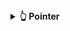 <details>
  <summary><strong>👆 Pointer </strong></summary>

<details>
  <summary><strong>📝 Giới thiệu về pointer </strong></summary>
  

Trong ngôn ngữ lập trình C, con trỏ (pointer) là một biến chứa địa chỉ bộ nhớ của một đối tượng khác (biến, mảng, hàm). 

Việc sử dụng con trỏ giúp chúng ta thực hiện các thao tác trên bộ nhớ một cách linh hoạt hơn. 

</details>

<details>
  <summary><strong>⚙️ Các thao tác với pointer  </strong></summary>

### Cách khai báo pointer

```C
int *int_ptr;        // con trỏ kiểu int
char *char_ptr;      // con trỏ kiểu char
double *double_ptr;  // con trỏ kiểu double
```

Cách nhận biết đơn giản nhất giữa kiểu con trỏ và một kiểu thường là dấu `*` trước tên biến. Dấu `*` là cách mà máy có thể nhận biết đâu là kiểu con trỏ.

### Lấy địa chỉ của một biến 

```C
int x = 10;
int *int_ptr = &x;
```
Chỉ có thể lấy địa chỉ của một biến đã tồn tại, khai báo từ trước. Để lấy địa chỉ ta đơn giản viết `&` đi cùng với biến mong muốn (trong ví dụ trên là biến `x`) và để con trỏ của ta `*int_ptr` trỏ vào đó. Biến `int_ptr` khi này đã thành công lưu trữ địa chỉ của biến `x` sẵn sàng cho việc thao tác sau này.

### Truy cập giá trị (giải tham chiếu - dereference)

```C
int x = 10;
int *int_ptr = &x;
int y = *int_ptr;
```
Cuối cùng sau khi đã khai báo và lưu địa chỉ thành công, ta tiến hành truy cập giá trị. Giả sử biến `x` có địa chỉ là 0x01 thì:

+ `int_ptr`: chứa địa chỉ của `x`, `int_ptr = 0x01`

+ `*int_ptr`: trỏ vào giá trị của `x`, `*int_ptr = *(0x01) = 10`

+ `y`: bằng với giá trị của `x`, `y = 10`

### Thay đổi giá trị gián tiếp

Thay vì trực tiếp thay đổi giá trị của `x` ta có thể dùng con trỏ `*int_ptr` để làm điều đó:

```c
#include <stdio.h>

int x = 10;
int *int_ptr = &x;


int main() {

    int y = *int_ptr;

    printf("Giá trị của x: %d\n", x);
    printf("Địa chỉ của x: %p\n", &x);
    printf("Giá trị của int_ptr (địa chỉ của x): %p\n", int_ptr);
    printf("Giá trị tại địa chỉ mà int_ptr trỏ tới: %d\n", *int_ptr);
    printf("Giá trị của y: %d\n", y);

    *int_ptr = 100;  // Thay đổi giá trị của x thông qua con trỏ
    printf("Giá trị mới của x: %d\n", x);

    return 0;
}
```

Chạy chương trình trên ta được kết quả là:

```c
Giá trị của x: 10
Địa chỉ của x: 0x581030a92010
Giá trị của int_ptr (địa chỉ của x): 0x581030a92010
Giá trị tại địa chỉ mà int_ptr trỏ tới: 10
Giá trị của y: 10
Giá trị mới của x: 100
```

Như vậy ta có thể thấy rằng:

+ Giá trị của `int_ptr` bằng đúng với địa chỉ của `x` là 0x581030a92010

+ Giá trị của `y` truy cập thông qua con trỏ `*int_ptr` bằng đúng với giá trị của `x` là 10

+ Giá trị của `x` mới bằng đúng với giá trị sau khi thay đổi con trỏ `*int_ptr` là 100

</details>

<details>
  <summary><strong>💾 Kích thước pointer </strong></summary>

Kích thước của một biến con trỏ (pointer) không phụ thuộc vào kiểu dữ liệu mà nó trỏ tới, mà phụ thuộc vào kiến trúc hệ thống và trình biên dịch.

+ Đối với kiến trúc máy tình, con trỏ có thể có kich thước 64 bit (8 bite), hay 32 bit (4 bite)

+ Đối với kiến trúc vi sử lý, như stm8, stm32, esp32, ta có thể nhận thấy dễ dàng thông qua tên của chúng, con trỏ của chúng sẽ có kích thước lần lượt là 8 bit, 32 bit, 32 bit

```C
#include <stdio.h>

int main()
{
    printf("Size of char: %ld bytes and sizeof pointer: %ld bytes\n", sizeof(char), sizeof(char*));
    printf("Size of int: %ld bytes and sizeof pointer: %ld bytes\n", sizeof(int), sizeof(int*));
    printf("Size of double: %ld bytes and sizeof pointer: %ld bytes\n", sizeof(double), sizeof(double*));
    return 0;
}
```
```c
Size of char: 1 bytes and sizeof pointer: 8 bytes
Size of int: 4 bytes and sizeof pointer: 8 bytes
Size of double: 8 bytes and sizeof pointer: 8 bytes
```
Như ta đã thấy dù con trỏ có là kiểu int, char, double đi chăng nữa thì kích thước của nó vẫn luôn bằng 8 bytes do kiến trúc máy tính là x64 (8 bytes x 8 = 64 bits)

</details>

<details>
  <summary><strong>📌 Địa chỉ của pointer </strong></summary>


    Hiệu suất phần cứng: Một số kiến trúc máy tính như x86 (Intel) sử dụng Little Endian vì thuận lợi khi làm việc với các số nhỏ (byte ít quan trọng nhất là phần đầu tiên, xử lý dễ dàng hơn).

    Phát triển hệ thống: Hệ thống Big Endian đôi khi được sử dụng trong các hệ thống như Motorola 68000 hay PowerPC. Một số giao thức mạng như TCP/IP cũng sử dụng Big Endian.

Thực chất khi một biến không được cấp phát 1 địa chỉ mà các địa chỉ 8 bits liên tiếp do máy chỉ lưu trữ được địa chỉ 8 bits.

Và giá trị của `x` là 10 => giá trị mà máy đọc được theo kiểu `int` là 0x00000000 00000000 00000000 00001010 hay 0x00 0x00 0x00 0x0A

Ở máy tính thường sẽ lưu trữ các bit dưới dạng Little Endian. Little Endian là cách lưu trữ dữ liệu trong bộ nhớ nơi mà byte ít quan trọng nhất (Least Significant Byte - LSB) được lưu trữ ở địa chỉ bộ nhớ thấp nhất. Còn byte quan trọng nhất (Most Significant Byte - MSB) sẽ được lưu ở địa chỉ bộ nhớ cao hơn.

Hiệu suất phần cứng: Một số kiến trúc máy tính như x86 (Intel) sử dụng Little Endian vì thuận lợi khi làm việc với các số nhỏ (byte ít quan trọng nhất là phần đầu tiên, xử lý dễ dàng hơn).
Phát triển hệ thống: Hệ thống Big Endian đôi khi được sử dụng trong các hệ thống như Motorola 68000 hay PowerPC. Một số giao thức mạng như TCP/IP cũng sử dụng Big Endian.

Như vậy ta có giá trị sẽ được lưu như sau:
0x01: 0x0A
0x02: 0x00
0x03: 0x00
0x04: 0x00

Tuy nhiên con trỏ có 8 bytes địa chỉ nên trong ví dụ trên ta có 4 bytes chứa giá trị còn 4 bytes còn lại sẽ chứa giá trị địa chỉ rác. Mặc dù kiểu dữ liệu không ảnh hưởng đến kích thước con trỏ nhưng nó lại quyết định sẽ có bao nhiêu bytes đọc được khi truy xuất dữ liệu. Vd: con trỏ kiểu `char` đọc 1 bytes thấp nhât, kiểu `int` đọc 4 bytes còn `double` đọc 8 bytes. Chính vì vậy mà ta cần phải khai báo kiểu dữ liệu của con trỏ cùng kích thước với biến mà con trỏ trỏ đến để tránh việc bị sai dữ liệu khi trích xuất.

```c
#include <stdio.h>

int x = 10;
double *int_ptr = &x;


int main() {

    printf("Giá trị của x: %d\n", x);
    printf("Giá trị tại địa chỉ mà int_ptr trỏ tới: %f\n", *int_ptr);

    return 0;
}
```
```
Giá trị của x: 10
Giá trị tại địa chỉ mà int_ptr trỏ tới: 0.000000
```

Ta có thể thấy do kiểu `double` đọc 8 bytes gồm 4 bytes dữ liệu của kiểu `int` và 4 byte rác dẫn đến trích suất dữ liệu sai.

</details>

<details>
  <summary><strong>📌 Truyền con trỏ vào hàm </strong></summary>
Ta không truyền con trỏ vào hàm khi hàm chỉ dùng để so sánh (truyền tham trị). Khi đó hàm sẽ sao chép biến và tạo ra biến có địa chỉ khác hoàn toàn.

Ta truyền con trỏ vào hàm khi muốn tác động và thay đổi giá trị của biến ấy thông qua tác động địa chỉ.

```c
#include <stdio.h>

void swap(int *a, int *b)
{
    int tmp = *a;
    *a = *b;
    *b = tmp;
}

int main()
{
   int a = 10, b = 20;
   swap(&a, &b);
   printf("value a is: %d\n", a);
   printf("value b is: %d\n", b);
   return 0;
}
```
```c
value a is: 20
value b is: 10
```
Sau khi sử dụng hàm thì hai biến `a` và `b` đã hoán đổi giá trị cho nhau.
</details>

</details>
